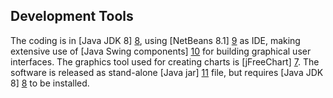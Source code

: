 ## Development Tools ##
[7]: http://www.jfree.org/jfreechart/
[8]: http://www.oracle.com/technetwork/java/javase/downloads/jdk8-downloads-2133151.html
[9]: https://netbeans.org/downloads/
[10]: http://www.java2s.com/Code/Java/Swing-Components/CatalogSwing-Components.htm
[11]: https://en.wikipedia.org/wiki/JAR_%28file_format%29

The coding is in [Java JDK 8] [8], using [NetBeans 8.1] [9] as IDE, making extensive use of [Java Swing components] [10] for building graphical user interfaces. The graphics tool used for creating charts is [jFreeChart] [7]. The software is released as stand-alone [Java jar] [11] file, but requires [Java JDK 8] [8] to be installed.
